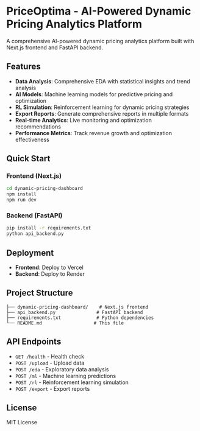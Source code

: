 # PriceOptima - AI-Powered Dynamic Pricing Analytics Platform

A comprehensive AI-powered dynamic pricing analytics platform built with Next.js frontend and FastAPI backend.

## Features

- **Data Analysis**: Comprehensive EDA with statistical insights and trend analysis
- **AI Models**: Machine learning models for predictive pricing and optimization
- **RL Simulation**: Reinforcement learning for dynamic pricing strategies
- **Export Reports**: Generate comprehensive reports in multiple formats
- **Real-time Analytics**: Live monitoring and optimization recommendations
- **Performance Metrics**: Track revenue growth and optimization effectiveness

## Quick Start

### Frontend (Next.js)
```bash
cd dynamic-pricing-dashboard
npm install
npm run dev
```

### Backend (FastAPI)
```bash
pip install -r requirements.txt
python api_backend.py
```

## Deployment

- **Frontend**: Deploy to Vercel
- **Backend**: Deploy to Render

## Project Structure

```
├── dynamic-pricing-dashboard/    # Next.js frontend
├── api_backend.py               # FastAPI backend
├── requirements.txt             # Python dependencies
└── README.md                   # This file
```

## API Endpoints

- `GET /health` - Health check
- `POST /upload` - Upload data
- `POST /eda` - Exploratory data analysis
- `POST /ml` - Machine learning predictions
- `POST /rl` - Reinforcement learning simulation
- `POST /export` - Export reports

## License

MIT License